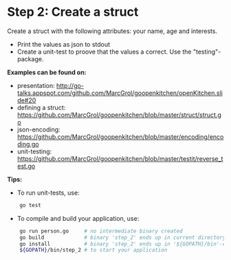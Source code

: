 # Step 2: Create a struct

Create a struct with the following attributes: your name, age and interests.
- Print the values as json to stdout
- Create a unit-test to proove that the values a correct. Use the "testing"-package.

**Examples can be found on:**
 - presentation: http://go-talks.appspot.com/github.com/MarcGrol/goopenkitchen/openKitchen.slide#20
 - defining a struct: https://github.com/MarcGrol/goopenkitchen/blob/master/struct/struct.go
 - json-encoding:  https://github.com/MarcGrol/goopenkitchen/blob/master/encoding/encoding.go
 - unit-testing: https://github.com/MarcGrol/goopenkitchen/blob/master/testit/reverse_test.go

**Tips:**

- To run unit-tests, use:
``` sh
    go test
````

- To compile and build your application, use:
``` sh
    go run person.go     # no intermediate binary created
    go build             # binary 'step_2' ends up in current directory
    go install           # binary 'step_2' ends up in '${GOPATH}/bin'-directory
    ${GOPATH}/bin/step_2 # to start your application
```

     

    
